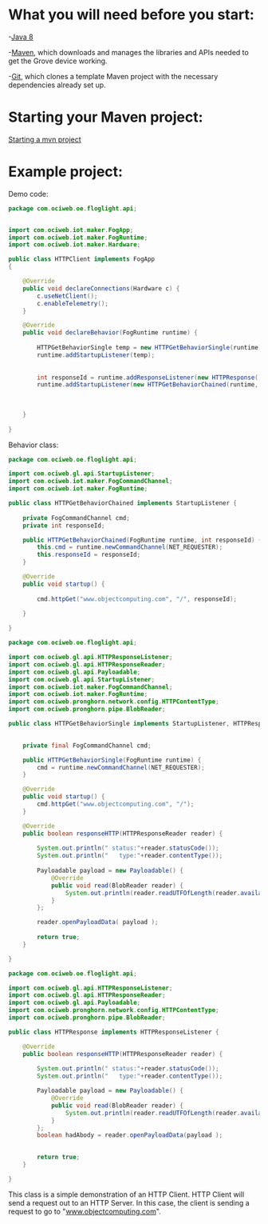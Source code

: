 # What you will need before you start:
-[Java 8](https://docs.oracle.com/javase/8/docs/technotes/guides/install/install_overview.html) 

-[Maven](https://maven.apache.org/install.html), which downloads and manages the libraries and APIs needed to get the Grove device working.

-[Git](https://git-scm.com/), which clones a template Maven project with the necessary dependencies already set up.

# Starting your Maven project: 
[Starting a mvn project](https://github.com/oci-pronghorn/FogLighter/blob/master/README.md)

# Example project:

Demo code:

```java
package com.ociweb.oe.floglight.api;


import com.ociweb.iot.maker.FogApp;
import com.ociweb.iot.maker.FogRuntime;
import com.ociweb.iot.maker.Hardware;

public class HTTPClient implements FogApp
{

    @Override
    public void declareConnections(Hardware c) {   
    	c.useNetClient();
    	c.enableTelemetry();
    }

    @Override
    public void declareBehavior(FogRuntime runtime) {       
    	
    	HTTPGetBehaviorSingle temp = new HTTPGetBehaviorSingle(runtime);
		runtime.addStartupListener(temp);
			   	
    	
    	int responseId = runtime.addResponseListener(new HTTPResponse()).getId();    	
    	runtime.addStartupListener(new HTTPGetBehaviorChained(runtime, responseId));
    	
    	
    	
    }
          
}
```

Behavior class:

```java
package com.ociweb.oe.floglight.api;

import com.ociweb.gl.api.StartupListener;
import com.ociweb.iot.maker.FogCommandChannel;
import com.ociweb.iot.maker.FogRuntime;

public class HTTPGetBehaviorChained implements StartupListener {
	
	private FogCommandChannel cmd;
	private int responseId;

	public HTTPGetBehaviorChained(FogRuntime runtime, int responseId) {
		this.cmd = runtime.newCommandChannel(NET_REQUESTER);
		this.responseId = responseId;
	}

	@Override
	public void startup() {
		
		cmd.httpGet("www.objectcomputing.com", "/", responseId);
		
	}

}
```


```java
package com.ociweb.oe.floglight.api;

import com.ociweb.gl.api.HTTPResponseListener;
import com.ociweb.gl.api.HTTPResponseReader;
import com.ociweb.gl.api.Payloadable;
import com.ociweb.gl.api.StartupListener;
import com.ociweb.iot.maker.FogCommandChannel;
import com.ociweb.iot.maker.FogRuntime;
import com.ociweb.pronghorn.network.config.HTTPContentType;
import com.ociweb.pronghorn.pipe.BlobReader;

public class HTTPGetBehaviorSingle implements StartupListener, HTTPResponseListener {

	
	private final FogCommandChannel cmd;

	public HTTPGetBehaviorSingle(FogRuntime runtime) {
		cmd = runtime.newCommandChannel(NET_REQUESTER);
	}

	@Override
	public void startup() {
		cmd.httpGet("www.objectcomputing.com", "/");
	}

	@Override
	public boolean responseHTTP(HTTPResponseReader reader) {
		
		System.out.println(" status:"+reader.statusCode());
		System.out.println("   type:"+reader.contentType());
		
		Payloadable payload = new Payloadable() {
			@Override
			public void read(BlobReader reader) {
				System.out.println(reader.readUTFOfLength(reader.available()));
			}
		};

		reader.openPayloadData( payload );
		
		return true;
	}

}
```


```java
package com.ociweb.oe.floglight.api;

import com.ociweb.gl.api.HTTPResponseListener;
import com.ociweb.gl.api.HTTPResponseReader;
import com.ociweb.gl.api.Payloadable;
import com.ociweb.pronghorn.network.config.HTTPContentType;
import com.ociweb.pronghorn.pipe.BlobReader;

public class HTTPResponse implements HTTPResponseListener {

	@Override
	public boolean responseHTTP(HTTPResponseReader reader) {
		
		System.out.println(" status:"+reader.statusCode());
		System.out.println("   type:"+reader.contentType());

		Payloadable payload = new Payloadable() {
			@Override
			public void read(BlobReader reader) {
				System.out.println(reader.readUTFOfLength(reader.available()));
			}
		};
		boolean hadAbody = reader.openPayloadData(payload );

		
		return true;
	}

}
```


This class is a simple demonstration of an HTTP Client. HTTP Client will send a request out to an HTTP Server. In this case, the client is sending a request to go to "www.objectcomputing.com".